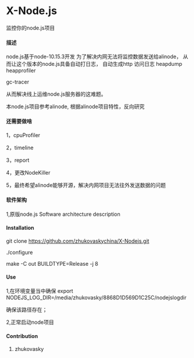 # X-Node.js 

监控你的node.js项目

#### 描述
node.js基于node-10.15.3开发
为了解决内网无法将监控数据发送给alinode，
从而让这个版本的node.js具备自动打日志，
自动生成http 访问日志
heapdump
heapprofiler

gc-tracer


从而解决线上运维node.js服务器的这难题。

本node.js项目参考alinode,
根据alinode项目特性，反向研究

#### 还需要做啥
1，cpuProfiler

2，timeline

3，report

4，更改NodeKiller

5，最终希望alinode能够开源，解决内网项目无法往外发送数据的问题


#### 软件架构
1,原版node.js
Software architecture description

#### Installation

git clone https://github.com/zhukovaskychina/X-Nodejs.git

./configure
 
make -C out BUILDTYPE=Release -j 8

#### Use
1,在环境变量当中确保
export NODEJS_LOG_DIR=/media/zhukovasky/8868D1D569D1C25C/nodejslogdir


确保该路径存在；

2,正常启动node项目


#### Contribution

1. zhukovasky 
